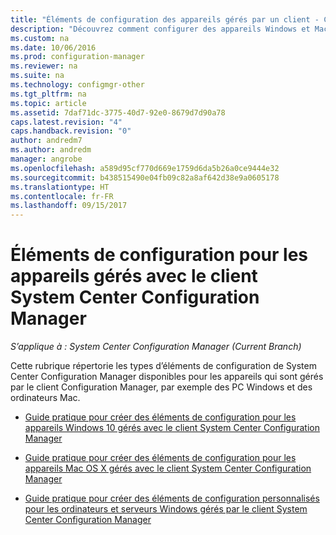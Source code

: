 ```yaml
---
title: "Éléments de configuration des appareils gérés par un client - Configuration Manager | Microsoft Docs"
description: "Découvrez comment configurer des appareils Windows et Mac gérés avec le client System Center Configuration Manager."
ms.custom: na
ms.date: 10/06/2016
ms.prod: configuration-manager
ms.reviewer: na
ms.suite: na
ms.technology: configmgr-other
ms.tgt_pltfrm: na
ms.topic: article
ms.assetid: 7daf71dc-3775-40d7-92e0-8679d7d90a78
caps.latest.revision: "4"
caps.handback.revision: "0"
author: andredm7
ms.author: andredm
manager: angrobe
ms.openlocfilehash: a589d95cf770d669e1759d6da5b26a0ce9444e32
ms.sourcegitcommit: b438515490e04fb09c82a8af642d38e9a0605178
ms.translationtype: HT
ms.contentlocale: fr-FR
ms.lasthandoff: 09/15/2017
---
```

# <a name="configuration-items-for-devices-managed-with-the-system-center-configuration-manager-client"></a>Éléments de configuration pour les appareils gérés avec le client System Center Configuration Manager

*S’applique à : System Center Configuration Manager (Current Branch)*

Cette rubrique répertorie les types d’éléments de configuration de System Center Configuration Manager disponibles pour les appareils qui sont gérés par le client Configuration Manager, par exemple des PC Windows et des ordinateurs Mac.  

-   [Guide pratique pour créer des éléments de configuration pour les appareils Windows 10 gérés avec le client System Center Configuration Manager](../../compliance/deploy-use/create-configuration-items-for-windows-10-devices-managed-with-the-client.md)  

-   [Guide pratique pour créer des éléments de configuration pour les appareils Mac OS X gérés avec le client System Center Configuration Manager](../../compliance/deploy-use/create-configuration-items-for-mac-os-x-devices-managed-with-the-client.md)  

-   [Guide pratique pour créer des éléments de configuration personnalisés pour les ordinateurs et serveurs Windows gérés par le client System Center Configuration Manager](../../compliance/deploy-use/create-custom-configuration-items-for-windows-desktop-and-server-computers-managed-with-the-client.md)  
